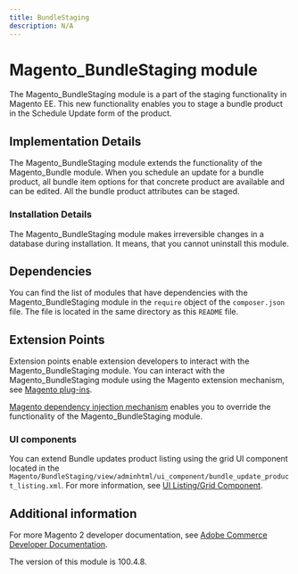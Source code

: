 ```yaml
---
title: BundleStaging
description: N/A
---
```


# Magento_BundleStaging module

The Magento_BundleStaging module is a part of the staging functionality in Magento EE. This new functionality enables you to stage a bundle product in the Schedule Update form of the product.

## Implementation Details

The Magento_BundleStaging module extends the functionality of the Magento_Bundle module. When you schedule an update for a bundle product, all bundle item options for that concrete product are available and can be edited. All the bundle product attributes can be staged.

### Installation Details

The Magento_BundleStaging module makes irreversible changes in a database during installation. It means, that you cannot uninstall this module.

## Dependencies

You can find the list of modules that have dependencies with the Magento_BundleStaging module in the `require` object of the `composer.json` file. The file is located in the same directory as this `README` file.

## Extension Points

Extension points enable extension developers to interact with the Magento_BundleStaging module. You can interact with the Magento_BundleStaging module using the Magento extension mechanism, see [Magento plug-ins](https://developer.adobe.com/commerce/php/development/components/plugins/).

[Magento dependency injection mechanism](https://developer.adobe.com/commerce/php/development/components/dependency-injection/) enables you to override the functionality of the Magento_BundleStaging module.

### UI components

You can extend Bundle updates product listing using  the grid UI component located in the `Magento/BundleStaging/view/adminhtml/ui_component/bundle_update_product_listing.xml`. For more information, see [UI Listing/Grid Component](https://developer.adobe.com/commerce/frontend-core/ui-components/components/listing-grid/).

## Additional information

For more Magento 2 developer documentation, see [Adobe Commerce Developer Documentation](https://developer.adobe.com/commerce/docs/).

<InlineAlert slots="text" />
The version of this module is 100.4.8.
